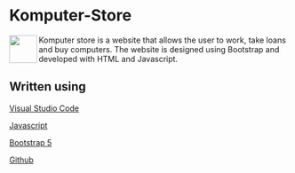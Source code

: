 # Komputer-Store
<img align="left" width=50 src="https://i.imgur.com/uRZNA5Q.png">
Komputer store is a website that allows the user to work, take loans and buy computers. The website is designed using Bootstrap and developed with HTML and Javascript. 

## Written using
[Visual Studio Code](https://code.visualstudio.com/)

[Javascript](https://www.javascript.com/)

[Bootstrap 5](https://getbootstrap.com/)

[Github](https://github.com/)